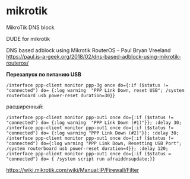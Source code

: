 mikrotik
========

MikroTik DNS block

DUDE for mikrotik

DNS based adblock using Mikrotik RouterOS – Paul Bryan Vreeland 
https://paul.is-a-geek.org/2018/02/dns-based-adblock-using-mikrotik-routeros/

**Перезапуск по питанию USB**
```
/interface ppp-client monitor ppp-3g once do={:if ($status != "connected") do= {:log warning  "PPP Link Down, reset USB"; /system routerboard usb power-reset duration=30}}
```

расширенный:

`/interface ppp-client monitor ppp-out1 once do={:if ($status != "connected") do= {:log warning  "PPP Link Down (#1)"}}; :delay 30;  /interface ppp-client monitor ppp-out1 once do={:if ($status != "connected") do= {:log warning "PPP Link Down (#2)"}}; :delay 30; /interface ppp-client monitor ppp-out1 once do={:if ($status != "connected") do={:log warning "PPP Link Down, Resetting USB Port"; /system routerboard usb power-reset duration=4}}; :delay 120; /interface ppp-client monitor ppp-out1 once do={:if ($status = "connected") do= { /system script run afraiddnsupdate;}}`


https://wiki.mikrotik.com/wiki/Manual:IP/Firewall/Filter 